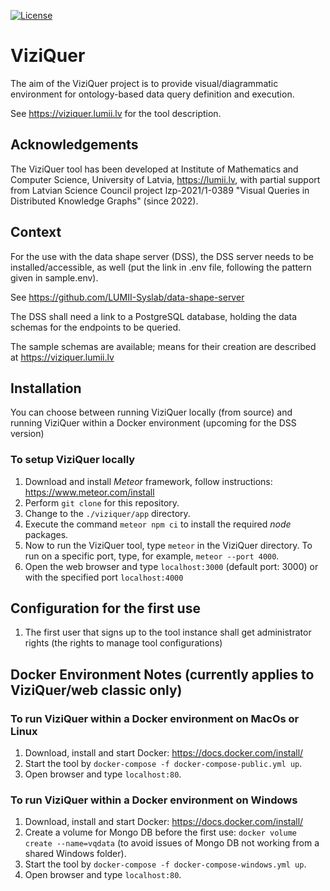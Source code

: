 [![License](http://img.shields.io/:license-mit-blue.svg)](https://raw.githubusercontent.com/LUMII-Syslab/viziquer/master/LICENSE)
# ViziQuer

The aim of the ViziQuer project is to provide visual/diagrammatic environment for ontology-based data query definition and execution.

See https://viziquer.lumii.lv for the tool description.

## Acknowledgements

The ViziQuer tool has been developed at Institute of Mathematics and Computer Science, University of Latvia, https://lumii.lv, 
with partial support from Latvian Science Council project lzp-2021/1-0389 "Visual Queries in Distributed Knowledge Graphs" (since 2022).

## Context

For the use with the data shape server (DSS), the DSS server needs to be installed/accessible, as well (put the link in .env file, 
following the pattern given in sample.env).

See https://github.com/LUMII-Syslab/data-shape-server

The DSS shall need a link to a PostgreSQL database, holding the data schemas for the endpoints to be queried. 

The sample schemas are available; means for their creation are described at https://viziquer.lumii.lv

## Installation

You can choose between running ViziQuer locally (from source) and running ViziQuer within a Docker environment (upcoming for the DSS version)

### To setup ViziQuer locally

1. Download and install _Meteor_ framework, follow instructions: https://www.meteor.com/install
1. Perform `git clone` for this repository.
1. Change to the `./viziquer/app` directory.
1. Execute the command `meteor npm ci` to install the required _node_ packages.
1. Now to run the ViziQuer tool, type `meteor` in the ViziQuer directory.
 To run on a specific port, type, for example, `meteor --port 4000`.
1. Open the web browser and type `localhost:3000` (default port: 3000) or with the specified port `localhost:4000`

## Configuration for the first use

1. The first user that signs up to the tool instance shall get administrator rights (the rights to manage tool configurations)

## Docker Environment Notes (currently applies to ViziQuer/web classic only)

### To run ViziQuer within a Docker environment on MacOs or Linux

1. Download, install and start Docker: https://docs.docker.com/install/
1. Start the tool by `docker-compose -f docker-compose-public.yml up`.
1. Open browser and type `localhost:80`.

### To run ViziQuer within a Docker environment on Windows

1. Download, install and start Docker: https://docs.docker.com/install/
1. Create a volume for Mongo DB before the first use: `docker volume create --name=vqdata` (to avoid issues of Mongo DB not working from a shared Windows folder).
1. Start the tool by `docker-compose -f docker-compose-windows.yml up`.
1. Open browser and type `localhost:80`.
